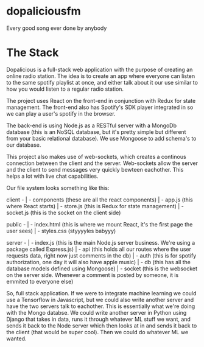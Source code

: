 # dopaliciousfm

Every good song ever done by anybody

# The Stack

Dopalicious is a full-stack web application with the purpose of creating an online radio station. The idea is to create an app where everyone can listen to the same spotify playlist at once, and either talk about it our use similar to how you would listen to a regular radio station.

The project uses React on the front-end in conjunction with Redux for state management. The front-end also has Spotify's SDK player integrated in so we can play a user's spotify in the browser.

The back-end is using Node.js as a RESTful server with a MongoDb database (this is an NoSQL database, but it's pretty simple but different from your basic relational database). We use Mongoose to add schema's to our database.

This project also makes use of web-sockets, which creates a continous connection between the client and the server. Web-sockets allow the server and the client to send messages very quickly bewteen eachother. This helps a lot with live chat capabilities.

Our file system looks something like this:

client -
| - components (these are all the react components)
| - app.js (this where React starts)
| - store.js (this is Redux for state management)
| - socket.js (this is the socket on the client side)

public -
| - index.html (this is where we mount React, it's the first page the user sees)
| - styles.css (styyyyles babyyy)

server -
| - index.js (this is the main Node.js server business. We're using a package called Express.js)
| - api (this holds all our routes where the user requests data, right now just comments in the db)
| - auth (this is for spotify authorization, one day it will also have apple music)
| - db (this has all the database models defined using Mongoose)
| - socket (this is the websocket on the server side. Whenever a comment is posted by someone, it is emmited to everyone else)

So, full stack application. If we were to integrate machine learning we could use a Tensorflow in Javascript, but we could also write another server and have the two servers talk to eachother. This is essentially what we're doing with the Mongo databse. We could write another server in Python using Django that takes in data, runs it through whatever ML stuff we want, and sends it back to the Node server which then looks at in and sends it back to the client (that would be super cool). Then we could do whatever ML we wanted.
